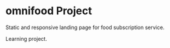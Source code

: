 # omnifood Project

Static and responsive landing page for food subscription service.

Learning project.
